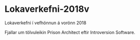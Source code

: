 # Lokaverkefni-2018v

Lokaverkefni í vefhönnun á vorönn 2018

Fjallar um tölvuleikin Prison Architect eftir Introversion Software.